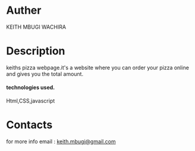 
# Auther 

KEITH MBUGI WACHIRA 

# Description 

keiths pizza webpage.it's a website where you can order your pizza online and  gives you the total amount.  

#### technologies used.

Html,CSS,javascript

# Contacts

for more info email : keith.mbugi@gmail.com
